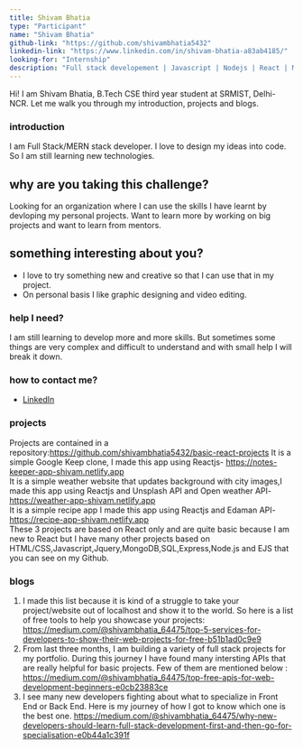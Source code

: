 ```yaml
---
title: Shivam Bhatia
type: "Participant"
name: "Shivam Bhatia"
github-link: "https://github.com/shivambhatia5432"
linkedin-link: "https://www.linkedin.com/in/shivam-bhatia-a83ab4185/"
looking-for: "Internship"
description: "Full stack developement | Javascript | Nodejs | React | MongoDB/SQL"
---
```


Hi! I am Shivam Bhatia, B.Tech CSE third year student at SRMIST, Delhi-NCR. Let me walk you through my introduction, projects and blogs.


### introduction

I am Full Stack/MERN stack developer. I love to design my ideas into code. So I am still learning new technologies.

## why are you taking this challenge?

Looking for an organization where I can use the skills I have learnt by devloping my personal projects.
Want to learn more by working on big projects and want to learn from mentors.

## something interesting about you?

- I love to try something new and creative so that I can use that in my project.
- On personal basis I like graphic designing and video editing.

### help I need?

I am still learning to develop more and more skills. But sometimes some things are very complex and difficult to understand and with small help I will break it down.


### how to contact me?

- [LinkedIn](https://www.linkedin.com/in/shivam-bhatia-a83ab4185/)

### projects
Projects are contained in a repository:https://github.com/shivambhatia5432/basic-react-projects
It is a simple Google Keep clone, I made this app using Reactjs- https://notes-keeper-app-shivam.netlify.app <br />
It is a simple weather website that updates background with city images,I made this app using Reactjs and Unsplash API and Open weather API- https://weather-app-shivam.netlify.app <br />
It is a simple recipe app I made this app using Reactjs and Edaman API- https://recipe-app-shivam.netlify.app <br />
These 3 projects are based on React only and are quite basic because I am new to React but I have many other projects based on HTML/CSS,Javascript,Jquery,MongoDB,SQL,Express,Node.js and EJS that you can see on my Github.

### blogs

1) I made this list because it is kind of a struggle to take your project/website out of localhost and show it to the world. So here is a list of free tools to help you showcase your projects: https://medium.com/@shivambhatia_64475/top-5-services-for-developers-to-show-their-web-projects-for-free-b51b1ad0c9e9 <br />
2) From last three months, I am building a variety of full stack projects for my portfolio. During this journey I have found many intersting APIs that are really helpful for basic projects. Few of them are mentioned below : https://medium.com/@shivambhatia_64475/top-free-apis-for-web-development-beginners-e0cb23883ce <br />
3) I see many new developers fighting about what to specialize in Front End or Back End. Here is my journey of how I got to know which one is the best one.
 https://medium.com/@shivambhatia_64475/why-new-developers-should-learn-full-stack-development-first-and-then-go-for-specialisation-e0b44a1c391f <br />
